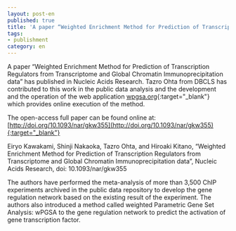 ```yaml
---
layout: post-en
published: true
title: 'A paper “Weighted Enrichment Method for Prediction of Transcription Regulators from Transcriptome and Global Chromatin Immunoprecipitation data” has published in Nucleic Acids Research.'
tags:
- publishment
category: en
---
```

A paper “Weighted Enrichment Method for Prediction of Transcription Regulators from Transcriptome and Global Chromatin Immunoprecipitation data” has published in Nucleic Acids Research. Tazro Ohta from DBCLS has contributed to this work in the public data analysis and the development and the operation of the web application [wpgsa.org](http://wpgsa.org/){:target="_blank"} which provides online execution of the method.

 

The open-access full paper can be found online at:
[http://doi.org/10.1093/nar/gkw355](http://doi.org/10.1093/nar/gkw355){:target="_blank"}

 

Eiryo Kawakami, Shinji Nakaoka, Tazro Ohta, and Hiroaki Kitano, “Weighted Enrichment Method for Prediction of Transcription Regulators from Transcriptome and Global Chromatin Immunoprecipitation data”, Nucleic Acids Research, doi: 10.1093/nar/gkw355

 

The authors have performed the meta-analysis of more than 3,500 ChIP experiments archived in the public data repository to develop the gene regulation network based on the existing result of the experiment. The authors also introduced a method called weighted Parametric Gene Set Analysis: wPGSA to the gene regulation network to predict the activation of gene transcription factor.